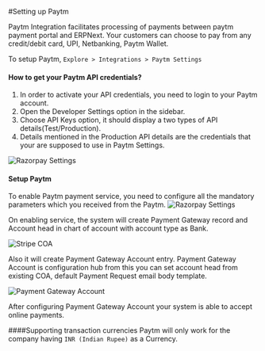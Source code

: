 <!-- add-breadcrumbs -->
#Setting up Paytm

Paytm Integration facilitates processing of payments between paytm payment portal and ERPNext. Your customers can choose to pay from any credit/debit card, UPI, Netbanking, Paytm Wallet.

To setup Paytm,
`Explore > Integrations > Paytm Settings`

#### How to get your Paytm API credentials?
1. In order to activate your API credentials, you need to login to your Paytm account.
2. Open the Developer Settings option in the sidebar.
3. Choose API Keys option, it should display a two types of API details(Test/Production).
4. Details mentioned in the Production API details are the credentials that your are supposed to use in Paytm Settings.

<img class="screenshot" alt="Razorpay Settings" src="{{docs_base_url}}/assets/img/setup/integrations/paytm_credentials.png">


#### Setup Paytm

To enable Paytm payment service, you need to configure all the mandatory parameters which you received from the Paytm.
<img class="screenshot" alt="Razorpay Settings" src="{{docs_base_url}}/assets/img/setup/integrations/paytm_settings.png">

On enabling service, the system will create Payment Gateway record and Account head in chart of account with account type as Bank.

<img class="screenshot" alt="Stripe COA" src="{{docs_base_url}}/assets/img/setup/integrations/paytm_coa.png">

Also it will create Payment Gateway Account entry. Payment Gateway Account is configuration hub from this you can set account head from existing COA, default Payment Request email body template.

<img class="screenshot" alt="Payment Gateway Account" src="{{docs_base_url}}/assets/img/setup/integrations/payment_gateway_account_paytm.png">

After configuring Payment Gateway Account your system is able to accept online payments.

####Supporting transaction currencies
	Paytm will only work for the company having `INR (Indian Rupee)` as a Currency.